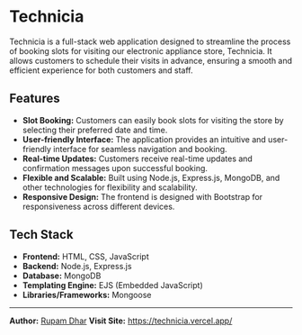 # Technicia

Technicia is a full-stack web application designed to streamline the process of booking slots for visiting our electronic appliance store, Technicia. It allows customers to schedule their visits in advance, ensuring a smooth and efficient experience for both customers and staff.

## Features

- **Slot Booking:** Customers can easily book slots for visiting the store by selecting their preferred date and time.
- **User-friendly Interface:** The application provides an intuitive and user-friendly interface for seamless navigation and booking.
- **Real-time Updates:** Customers receive real-time updates and confirmation messages upon successful booking.
- **Flexible and Scalable:** Built using Node.js, Express.js, MongoDB, and other technologies for flexibility and scalability.
- **Responsive Design:** The frontend is designed with Bootstrap for responsiveness across different devices.

## Tech Stack

- **Frontend:** HTML, CSS, JavaScript
- **Backend:** Node.js, Express.js
- **Database:** MongoDB
- **Templating Engine:** EJS (Embedded JavaScript)
- **Libraries/Frameworks:** Mongoose

---

**Author:** [Rupam Dhar](https://github.com/RupamDhar)
**Visit Site:** https://technicia.vercel.app/
